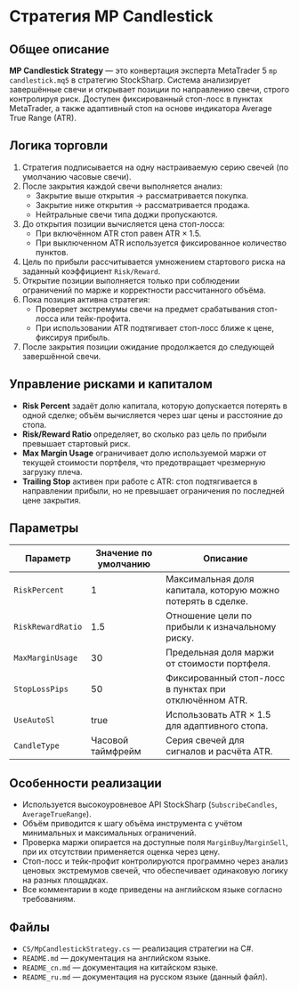 # Стратегия MP Candlestick

## Общее описание
**MP Candlestick Strategy** — это конвертация эксперта MetaTrader 5 `mp candlestick.mq5` в стратегию StockSharp. Система анализирует завершённые свечи и открывает позиции по направлению свечи, строго контролируя риск. Доступен фиксированный стоп-лосс в пунктах MetaTrader, а также адаптивный стоп на основе индикатора Average True Range (ATR).

## Логика торговли
1. Стратегия подписывается на одну настраиваемую серию свечей (по умолчанию часовые свечи).
2. После закрытия каждой свечи выполняется анализ:
   - Закрытие выше открытия → рассматривается покупка.
   - Закрытие ниже открытия → рассматривается продажа.
   - Нейтральные свечи типа доджи пропускаются.
3. До открытия позиции вычисляется цена стоп-лосса:
   - При включённом ATR стоп равен ATR × 1.5.
   - При выключенном ATR используется фиксированное количество пунктов.
4. Цель по прибыли рассчитывается умножением стартового риска на заданный коэффициент `Risk/Reward`.
5. Открытие позиции выполняется только при соблюдении ограничений по марже и корректности рассчитанного объёма.
6. Пока позиция активна стратегия:
   - Проверяет экстремумы свечи на предмет срабатывания стоп-лосса или тейк-профита.
   - При использовании ATR подтягивает стоп-лосс ближе к цене, фиксируя прибыль.
7. После закрытия позиции ожидание продолжается до следующей завершённой свечи.

## Управление рисками и капиталом
- **Risk Percent** задаёт долю капитала, которую допускается потерять в одной сделке; объём вычисляется через шаг цены и расстояние до стопа.
- **Risk/Reward Ratio** определяет, во сколько раз цель по прибыли превышает стартовый риск.
- **Max Margin Usage** ограничивает долю используемой маржи от текущей стоимости портфеля, что предотвращает чрезмерную загрузку плеча.
- **Trailing Stop** активен при работе с ATR: стоп подтягивается в направлении прибыли, но не превышает ограничения по последней цене закрытия.

## Параметры
| Параметр | Значение по умолчанию | Описание |
|----------|-----------------------|----------|
| `RiskPercent` | 1 | Максимальная доля капитала, которую можно потерять в сделке. |
| `RiskRewardRatio` | 1.5 | Отношение цели по прибыли к изначальному риску. |
| `MaxMarginUsage` | 30 | Предельная доля маржи от стоимости портфеля. |
| `StopLossPips` | 50 | Фиксированный стоп-лосс в пунктах при отключённом ATR. |
| `UseAutoSl` | true | Использовать ATR × 1.5 для адаптивного стопа. |
| `CandleType` | Часовой таймфрейм | Серия свечей для сигналов и расчёта ATR. |

## Особенности реализации
- Используется высокоуровневое API StockSharp (`SubscribeCandles`, `AverageTrueRange`).
- Объём приводится к шагу объёма инструмента с учётом минимальных и максимальных ограничений.
- Проверка маржи опирается на доступные поля `MarginBuy`/`MarginSell`, при их отсутствии применяется оценка через цену.
- Стоп-лосс и тейк-профит контролируются программно через анализ ценовых экстремумов свечей, что обеспечивает одинаковую логику на разных площадках.
- Все комментарии в коде приведены на английском языке согласно требованиям.

## Файлы
- `CS/MpCandlestickStrategy.cs` — реализация стратегии на C#.
- `README.md` — документация на английском языке.
- `README_cn.md` — документация на китайском языке.
- `README_ru.md` — документация на русском языке (данный файл).
